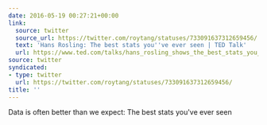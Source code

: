 ```yaml
---
date: 2016-05-19 00:27:21+00:00
link:
  source: twitter
  source_url: https://twitter.com/roytang/statuses/733091637312659456/
  text: 'Hans Rosling: The best stats you''ve ever seen | TED Talk'
  url: https://www.ted.com/talks/hans_rosling_shows_the_best_stats_you_ve_ever_seen
source: twitter
syndicated:
- type: twitter
  url: https://twitter.com/roytang/statuses/733091637312659456/
title: ''
---
```


Data is often better than we expect: The best stats you've ever seen